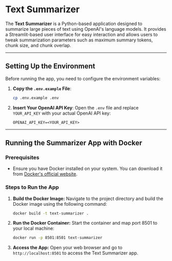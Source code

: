 # Text Summarizer

The **Text Summarizer** is a Python-based application designed to summarize large pieces of text using OpenAI's language models. It provides a Streamlit-based user interface for easy interaction and allows users to tweak summarization parameters such as maximum summary tokens, chunk size, and chunk overlap.

---

## Setting Up the Environment

Before running the app, you need to configure the environment variables:

1. **Copy the `.env.example` File**:
   ```bash
   cp .env.example .env
   ```

2. **Insert Your OpenAI API Key**:
   Open the `.env` file and replace `YOUR_API_KEY` with your actual OpenAI API key:
   ```env
   OPENAI_API_KEY=<YOUR_API_KEY>
   ```

---

## Running the Summarizer App with Docker

### Prerequisites
- Ensure you have Docker installed on your system. You can download it from [Docker's official website](https://www.docker.com/).

### Steps to Run the App

1. **Build the Docker Image:**
   Navigate to the project directory and build the Docker image using the following command:
   ```bash
   docker build -t text-summarizer .
   ```

2. **Run the Docker Container:**
    Start the container and map port 8501 to your local machine:

    ```bash
    docker run -p 8501:8501 text-summarizer
    ```
3. **Access the App:**
    Open your web browser and go to `http://localhost:8501` to access the Text Summarizer app.